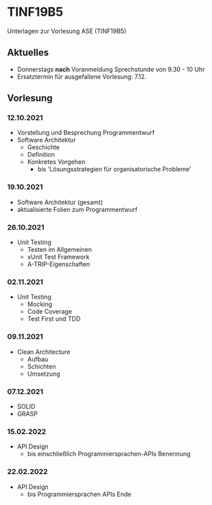 # TINF19B5
Unterlagen zur Vorlesung ASE (TINF19B5)


## Aktuelles

* Donnerstags **nach** Voranmeldung Sprechstunde von 9.30 - 10 Uhr
* Ersatztermin für ausgefallene Vorlesung: 7.12.


## Vorlesung

### 12.10.2021

* Vorstellung und Besprechung Programmentwurf
* Software Architektur
  * Geschichte
  * Definition
  * Konkretes Vorgehen
    * bis 'Lösungsstrategien für organisatorische Probleme'

### 19.10.2021
* Software Architektur (gesamt)
* aktualisierte Folien zum Programmentwurf


### 26.10.2021
* Unit Testing
  * Testen im Allgemeinen
  * xUnit Test Framework
  * A-TRIP-Eigenschaften

### 02.11.2021
* Unit Testing
  * Mocking
  * Code Coverage
  * Test First und TDD

### 09.11.2021
* Clean Architecture
  * Aufbau
  * Schichten
  * Umsetzung

### 07.12.2021
* SOLID
* GRASP


### 15.02.2022
* API Design
  * bis einschließlich Programmiersprachen-APIs Benennung

### 22.02.2022
* API Design
  * bis Programmiersprachen APIs Ende
